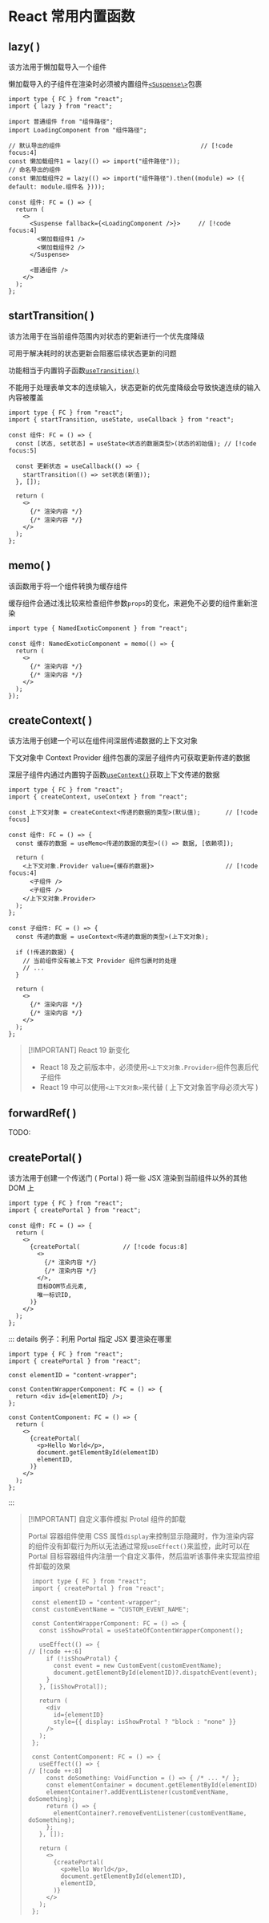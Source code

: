 # React 常用内置函数

## lazy( )

该方法用于懒加载导入一个组件

懒加载导入的子组件在渲染时必须被内置组件[`<Suspense\>`](./builtin-components.md#suspense)包裹

```tsx{0}
import type { FC } from "react";
import { lazy } from "react";

import 普通组件 from "组件路径";
import LoadingComponent from "组件路径";

// 默认导出的组件                                       // [!code focus:4]
const 懒加载组件1 = lazy(() => import("组件路径"));
// 命名导出的组件
const 懒加载组件2 = lazy(() => import("组件路径").then((module) => ({ default: module.组件名 })));

const 组件: FC = () => {
  return (
    <>
      <Suspense fallback={<LoadingComponent />}>     // [!code focus:4]
        <懒加载组件1 />
        <懒加载组件2 />
      </Suspense>

      <普通组件 />
    </>
  );
};
```

## startTransition( )

该方法用于在当前组件范围内对状态的更新进行一个优先度降级

可用于解决耗时的状态更新会阻塞后续状态更新的问题

功能相当于内置钩子函数[`useTransition()`](./hooks.md#useTransition)

不能用于处理表单文本的连续输入，状态更新的优先度降级会导致快速连续的输入内容被覆盖

```tsx
import type { FC } from "react";
import { startTransition, useState, useCallback } from "react";

const 组件: FC = () => {
  const [状态, set状态] = useState<状态的数据类型>(状态的初始值); // [!code focus:5]

  const 更新状态 = useCallback(() => {
    startTransition(() => set状态(新值));
  }, []);

  return (
    <>
      {/* 渲染内容 */}
      {/* 渲染内容 */}
    </>
  );
};
```

## memo( )

该函数用于将一个组件转换为缓存组件

缓存组件会通过浅比较来检查组件参数`props`的变化，来避免不必要的组件重新渲染

```tsx{0}
import type { NamedExoticComponent } from "react";

const 组件: NamedExoticComponent = memo(() => {
  return (
    <>
      {/* 渲染内容 */}
      {/* 渲染内容 */}
    </>
  );
});
```

## createContext( )

该方法用于创建一个可以在组件间深层传递数据的上下文对象

下文对象中 Context Provider 组件包裹的深层子组件内可获取更新传递的数据

深层子组件内通过内置钩子函数[`useContext()`](./hooks.md#useContext)获取上下文传递的数据

```tsx{0}
import type { FC } from "react";
import { createContext, useContext } from "react";

const 上下文对象 = createContext<传递的数据的类型>(默认值);       // [!code focus]

const 组件: FC = () => {
  const 缓存的数据 = useMemo<传递的数据的类型>(() => 数据, [依赖项]);

  return (
    <上下文对象.Provider value={缓存的数据}>                    // [!code focus:4]
      <子组件 />
      <子组件 />
    </上下文对象.Provider>
  );
};

const 子组件: FC = () => {
  const 传递的数据 = useContext<传递的数据的类型>(上下文对象);

  if (!传递的数据) {
    // 当前组件没有被上下文 Provider 组件包裹时的处理
    // ...
  }

  return (
    <>
      {/* 渲染内容 */}
      {/* 渲染内容 */}
    </>
  );
};
```

> [!IMPORTANT] React 19 新变化
>
> - React 18 及之前版本中，必须使用`<上下文对象.Provider>`组件包裹后代子组件
> - React 19 中可以使用`<上下文对象>`来代替 ( 上下文对象首字母必须大写 )

<!-- - context + useState() 状态直接各自独立、状态的操作简单
- context + useReducer() 状态之间关系复杂、状态的操作复杂 -->

## forwardRef( )

TODO:

## createPortal( )

该方法用于创建一个传送门 ( Portal ) 将一些 JSX 渲染到当前组件以外的其他 DOM 上

```tsx{0}
import type { FC } from "react";
import { createPortal } from "react";

const 组件: FC = () => {
  return (
    <>
      {createPortal(            // [!code focus:8]
        <>
          {/* 渲染内容 */}
          {/* 渲染内容 */}
        </>,
        目标DOM节点元素,
        唯一标识ID,
      )}
    </>
  );
};
```

::: details 例子：利用 Portal 指定 JSX 要渲染在哪里

```tsx
import type { FC } from "react";
import { createPortal } from "react";

const elementID = "content-wrapper";

const ContentWrapperComponent: FC = () => {
  return <div id={elementID} />;
};

const ContentComponent: FC = () => {
  return (
    <>
      {createPortal(
        <p>Hello World</p>,
        document.getElementById(elementID)
        elementID,
      )}
    </>
  );
};
```

:::

> [!IMPORTANT] 自定义事件模拟 Protal 组件的卸载
>
> Portal 容器组件使用 CSS 属性`display`来控制显示隐藏时，作为渲染内容的组件没有卸载行为所以无法通过常规`useEffect()`来监控，此时可以在 Portal 目标容器组件内注册一个自定义事件，然后监听该事件来实现监控组件卸载的效果
>
> ```tsx
>  import type { FC } from "react";
>  import { createPortal } from "react";
>
>  const elementID = "content-wrapper";
>  const customEventName = "CUSTOM_EVENT_NAME";
>
>  const ContentWrapperComponent: FC = () => {
>    const isShowProtal = useStateOfContentWrapperComponent();
>
>    useEffect(() => {                                               // [!code ++:6]
>      if (!isShowProtal) {
>        const event = new CustomEvent(customEventName);
>        document.getElementById(elementID)?.dispatchEvent(event);
>      }
>    }, [isShowProtal]);
>
>    return (
>      <div
>        id={elementID}
>        style={{ display: isShowProtal ? "block : "none" }}
>      />
>    );
>  };
>
>  const ContentComponent: FC = () => {
>    useEffect(() => {                                               // [!code ++:8]
>      const doSomething: VoidFunction = () => { /* ... */ };
>      const elementContainer = document.getElementById(elementID)
>      elementContainer?.addEventListener(customEventName, doSomething);
>      return () => {
>        elementContainer?.removeEventListener(customEventName, doSomething);
>      };
>    }, []);
>
>    return (
>      <>
>        {createPortal(
>          <p>Hello World</p>,
>          document.getElementById(elementID),
>          elementID,
>        )}
>      </>
>    );
>  };
> ```
